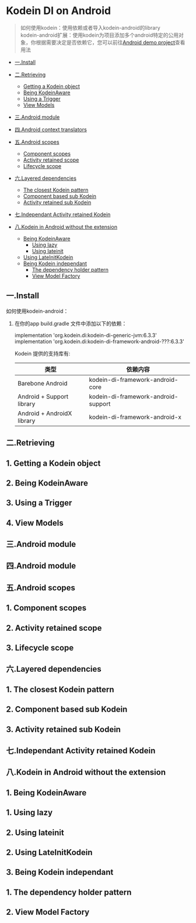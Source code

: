 # Kodein DI on Android
>如何使用kodein：使用依赖或者导入kodein-android的library<br>
>kodein-android扩展：使用kodein为项目添加多个android特定的公用对象，你根据需要决定是否依赖它，您可以前往[Android demo project](https://github.com/Kodein-Framework/Kodein-DI/tree/6.3/demo/demo-android)查看用法

* [一.Install](#1)

* [二.Retrieving](#2)
   * [Getting a Kodein object](#2.1)
   * [Being KodeinAware](#2.2)
   * [Using a Trigger](#2.3)
   * [View Models](#2.4)
   
* [三.Android module](#3)

* [四.Android context translators](#4)

* [五.Android scopes](#5)
   * [Component scopes](#5.1)
   * [Activity retained scope](#5.2)
   * [Lifecycle scope](#5.3)

* [六.Layered dependencies](#6)
   * [The closest Kodein pattern](#6.1)
   * [Component based sub Kodein](#6.2)
   * [Activity retained sub Kodein](#6.3)

* [七.Independant Activity retained Kodein](#7)

* [八.Kodein in Android without the extension](#8)
   * [Being KodeinAware](#8.1)
     * [Using lazy](#8.1.1)
     * [Using lateinit](#8.1.2)
   * [Using LateInitKodein](#8.2)
   * [Being Kodein independant](#8.3)
     * [The dependency holder pattern](#8.3.1)
     * [View Model Factory](#8.3.2)


###  <h2 id="1">一.Install</h2>
如何使用kodein-android：
1. 在你的app build.gradle 文件中添加以下的依赖：

      implementation 'org.kodein.di:kodein-di-generic-jvm:6.3.3'
      implementation 'org.kodein.di:kodein-di-framework-android-???:6.3.3'
    
    Kodein 提供的支持库有:
    
    |  类型   |  依赖内容 |
    |  ----  | ----  |
    |Barebone Android  | kodein-di-framework-android-core |
    | Android + Support library  | kodein-di-framework-android-support |
    | Android + AndroidX library  | kodein-di-framework-android-x |


###  <h2 id="2">二.Retrieving</h2>
#### <h2 id="2.1">1. Getting a Kodein object</h2>
#### <h2 id="2.2">2. Being KodeinAware</h2>
#### <h2 id="2.3">3. Using a Trigger</h2>
#### <h2 id="2.4">4. View Models</h2>

###  <h2 id="3">三.Android module</h2>

###  <h2 id="4">四.Android module</h2>

###  <h2 id="5">五.Android scopes</h2>
#### <h2 id="5.1">1. Component scopes</h2>
#### <h2 id="5.2">2. Activity retained scope</h2>
#### <h2 id="5.3">3. Lifecycle scope</h2>


###  <h2 id="6">六.Layered dependencies</h2>
#### <h2 id="6.1">1. The closest Kodein pattern</h2>
#### <h2 id="6.2">2. Component based sub Kodein</h2>
#### <h2 id="6.3">3. Activity retained sub Kodein</h2>

###  <h2 id="7">七.Independant Activity retained Kodein</h2>

###  <h2 id="8">八.Kodein in Android without the extension</h2>
#### <h2 id="8.1">1. Being KodeinAware</h2>
##### <h2 id="8.1.1">1. Using lazy</h2>
##### <h2 id="8.1.2">2. Using lateinit</h2>
#### <h2 id="8.2">2. Using LateInitKodein</h2>
#### <h2 id="8.3">3. Being Kodein independant</h2>
##### <h2 id="8.3.1">1. The dependency holder pattern</h2>
##### <h2 id="8.3.2">2. View Model Factory</h2>



